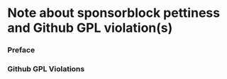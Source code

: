 # Note about sponsorblock pettiness and Github GPL violation(s)

### Preface

### Github GPL Violations
